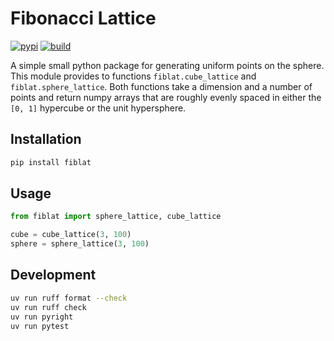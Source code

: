 # Fibonacci Lattice

[![pypi](https://img.shields.io/pypi/v/fiblat)](https://pypi.org/project/fiblat/)
[![build](https://github.com/erikbrinkman/fibonacci_lattice/actions/workflows/build.yml/badge.svg)](https://github.com/erikbrinkman/fibonacci_lattice/actions/workflows/build.yml)

A simple small python package for generating uniform points on the sphere.
This module provides to functions `fiblat.cube_lattice` and `fiblat.sphere_lattice`.
Both functions take a dimension and a number of points and return numpy arrays that are roughly evenly spaced in either the `[0, 1]` hypercube or the unit hypersphere.

## Installation

```bash
pip install fiblat
```

## Usage

```python
from fiblat import sphere_lattice, cube_lattice

cube = cube_lattice(3, 100)
sphere = sphere_lattice(3, 100)
```

## Development

```sh
uv run ruff format --check
uv run ruff check
uv run pyright
uv run pytest
```
